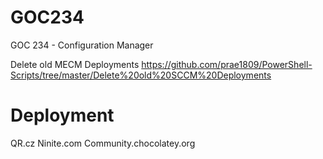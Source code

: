 # GOC234
GOC 234 - Configuration Manager

Delete old MECM Deployments
https://github.com/prae1809/PowerShell-Scripts/tree/master/Delete%20old%20SCCM%20Deployments

# Deployment
QR.cz
Ninite.com
Community.chocolatey.org

